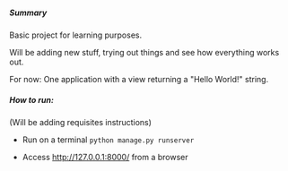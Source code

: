 ##### Summary

Basic project for learning purposes.

Will be adding new stuff, trying out things and see how everything works out.

For now:
One application with a view returning a "Hello World!" string.

##### How to run:

(Will be adding requisites instructions)

- Run on a terminal
  `python manage.py runserver`

- Access http://127.0.0.1:8000/ from a browser
